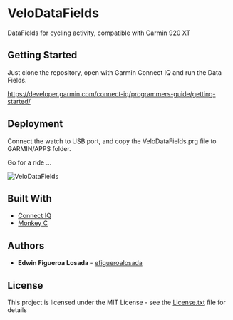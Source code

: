 # VeloDataFields

DataFields for cycling activity, compatible with Garmin 920 XT 

## Getting Started

Just clone the repository, open with Garmin Connect IQ and run the Data Fields.

https://developer.garmin.com/connect-iq/programmers-guide/getting-started/

## Deployment

Connect the watch to USB port, and copy the VeloDataFields.prg file to GARMIN/APPS folder.

Go for a ride ...

![VeloDataFields](https://cloud.githubusercontent.com/assets/12190602/25353281/adcc626a-28fc-11e7-8930-f6e50415ed9e.png)



## Built With

* [Connect IQ](https://developer.garmin.com/connect-iq) 
* [Monkey C](https://developer.garmin.com/connect-iq/programmers-guide/monkey-c/) 

## Authors

* **Edwin Figueroa Losada** - [efigueroalosada](https://github.com/efigueroalosada)

## License

This project is licensed under the MIT License - see the [License.txt](License.txt) file for details

